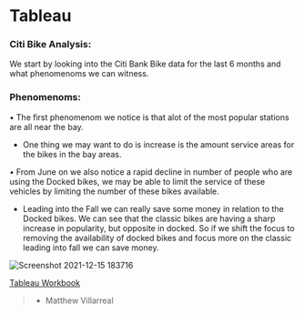 # Tableau

### Citi Bike Analysis:

We start by looking into the Citi Bank Bike data for the last 6 months and what phenomenoms we can witness.

### Phenomenoms:

• The first phenomenom we notice is that alot of the most popular stations are all near the bay.
- One thing we may want to do is increase is the amount service areas for the bikes in the bay areas.

• From June on we also notice a rapid decline in number of people who are using the Docked bikes, we may be able to limit the service of these vehicles by limiting the number of these bikes available.
- Leading into the Fall we can really save some money in relation to the Docked bikes. We can see that the classic bikes are having a sharp increase in popularity, but opposite in docked. So if we shift the focus to removing the availability of docked bikes and focus more on the classic leading into fall we can save money.

![Screenshot 2021-12-15 183716](https://user-images.githubusercontent.com/81705144/146286607-690c2253-d62a-4a49-9fc5-cfc6f860f3a4.png)

[Tableau Workbook](https://public.tableau.com/views/CitiBikeAnalysis_16353731339430/Story1?:language=en-US&publish=yes&:display_count=n&:origin=viz_share_link)

>- Matthew Villarreal
